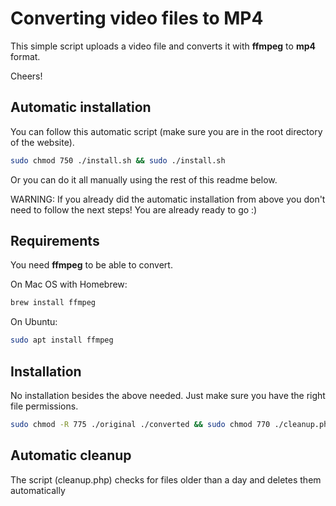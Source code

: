 # Converting video files to MP4

This simple script uploads a video file and converts it with **ffmpeg** to **mp4** format.

Cheers!

## Automatic installation

You can follow this automatic script (make sure you are in the root directory of the website).
```bash
sudo chmod 750 ./install.sh && sudo ./install.sh
```

Or you can do it all manually using the rest of this readme below.

WARNING: If you already did the automatic installation from above you don't need to follow the next steps! You are already ready to go :)


## Requirements


You need **ffmpeg** to be able to convert.

On Mac OS with Homebrew:

```bash
brew install ffmpeg
```

On Ubuntu:

```bash
sudo apt install ffmpeg
```


## Installation

No installation besides the above needed. Just make sure you have the right file permissions.

```bash
sudo chmod -R 775 ./original ./converted && sudo chmod 770 ./cleanup.php && sudo chmod 750 ./install.sh && sudo chmod 750 ./log.txt
```

## Automatic cleanup

The script (cleanup.php) checks for files older than a day and deletes them automatically
